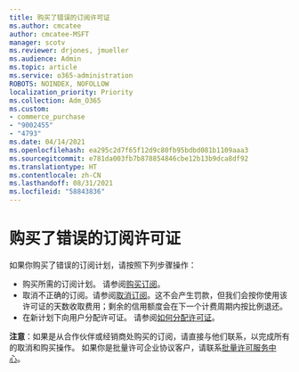 ```yaml
---
title: 购买了错误的订阅许可证
ms.author: cmcatee
author: cmcatee-MSFT
manager: scotv
ms.reviewer: drjones, jmueller
ms.audience: Admin
ms.topic: article
ms.service: o365-administration
ROBOTS: NOINDEX, NOFOLLOW
localization_priority: Priority
ms.collection: Adm_O365
ms.custom:
- commerce_purchase
- "9002455"
- "4793"
ms.date: 04/14/2021
ms.openlocfilehash: ea295c2d7f65f12d9c80fb95bdbd081b1109aaa3
ms.sourcegitcommit: e781da003fb7b878854846cbe12b13b9dca8df92
ms.translationtype: HT
ms.contentlocale: zh-CN
ms.lasthandoff: 08/31/2021
ms.locfileid: "58843836"
---
```

# <a name="purchased-wrong-subscription-license"></a>购买了错误的订阅许可证

如果你购买了错误的订阅计划，请按照下列步骤操作：

- 购买所需的订阅计划。 请参阅[购买订阅](https://docs.microsoft.com/alchemyinsights/buy-a-subscription-to-office-365-for-business)。
- 取消不正确的订阅。请参阅[取消订阅](https://docs.microsoft.com/alchemyinsights/canceling-your-office-365-subscription)。这不会产生罚款，但我们会按你使用该许可证的天数收取费用；剩余的信用额度会在下一个计费周期内按比例退还。
- 在新计划下向用户分配许可证。 请参阅[如何分配许可证](https://docs.microsoft.com/alchemyinsights/how-to-assign-a-license-to-a-user)。

**注意**：如果是从合作伙伴或经销商处购买的订阅，请直接与他们联系，以完成所有的取消和购买操作。 如果你是批量许可企业协议客户，请联系[批量许可服务中心](https://support.microsoft.com/help/4471406/how-to-contact-the-microsoft-volume-licensing-service-center)。
